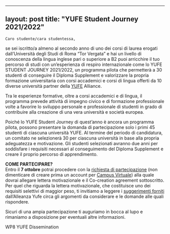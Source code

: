 
---
layout: post
title:  "YUFE Student Journey 2021/2022"
---
	Caro studente/cara studentessa,  

se sei iscritto/a almeno al secondo anno di uno dei corsi di laurea erogati dall’Università degli Studi di Roma “Tor Vergata” e hai un livello di conoscenza della lingua inglese pari o superiore a B2 puoi arricchire il tuo percorso di studi con un’esperienza di respiro internazionale come lo YUFE STUDENT JOURNEY 2021/2022, un programma pilota che permetterà a 30 studenti di conseguire il Diploma Supplement e valorizzare la propria formazione universitaria con corsi accademici e corsi di lingua offerti da 10 diverse università partner della [YUFE](https://yufe.eu/) Alliance. 

Tra le esperienze formative, oltre a corsi accademici e di lingua, il programma prevede attività di impegno civico e di formazione professionale volte a favorire lo sviluppo personale e professionale di studenti in grado di contribuire alla creazione di una vera università e società europea.

Poiché lo YUFE Student Journey di quest’anno è ancora un programma pilota, possono presentare la domanda di partecipazione solo i primi 45 studenti di ciascuna università YUFE. Al termine del periodo di candidatura, un comitato ne selezionerà 30 per ciascuna università in base alla propria adeguatezza e motivazione. Gli studenti selezionati avranno due anni per soddisfare i requisiti necessari al conseguimento del Diploma Supplement e creare il proprio percorso di apprendimento.


**COME PARTECIPARE?**   
Entro il **7 ottobre** potrai procedere con la [richiesta di partecipazione](https://virtualcampus.yufe.eu/p/StudentPortal) (non dimenticare di creare prima un account per [Campus Virtuale](https://virtualcampus.yufe.eu/p/home)) alla quale dovrai allegare lettera motivazionale e il Co-creation agreement sottoscritto. Per quel che riguarda la lettera motivazionale, che costituisce uno dei requisiti selettivi di maggior peso, ti invitiamo a leggere i [suggerimenti forniti](https://yufe.eu/yufe/apply-now-for-the-yufe-student-journey/) dall’Alleanza Yufe circa gli argomenti da considerare e le domande alle quali rispondere.

Sicuri di una ampia partecipazione ti auguriamo in bocca al lupo e rimaniamo a disposizione per eventuali altre informazioni.  

WP8 YUFE Dissemination